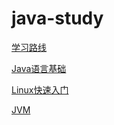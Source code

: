# java-study

[学习路线](Java后端学习路线.md)

[Java语言基础](Java基础/README.md)

[Linux快速入门](Linux/Linux快速入门.md)  

[JVM](JVM/)

